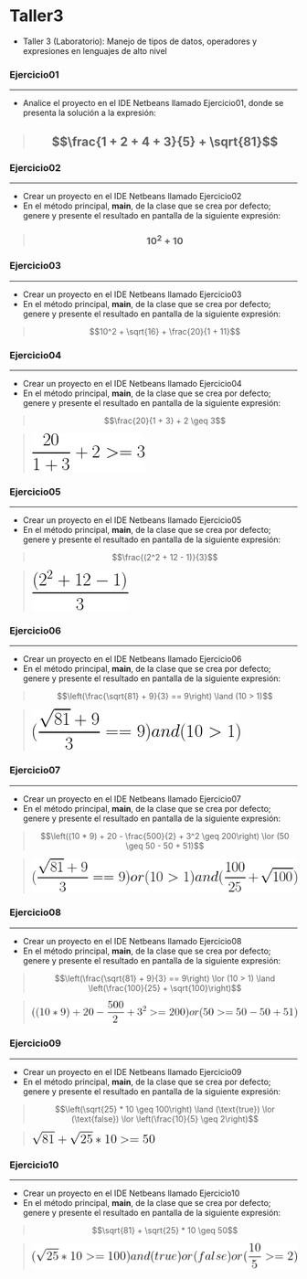 # Taller3
* Taller 3 (Laboratorio): Manejo de tipos de datos, operadores y expresiones en lenguajes de alto nivel

### Ejercicio01
---
- Analice el proyecto en el IDE Netbeans llamado Ejercicio01, donde se presenta la solución a la expresión:

> ## $$\frac{1 + 2 + 4 + 3}{5} + \sqrt{81}$$ 


### Ejercicio02
---
- Crear un proyecto en el IDE Netbeans llamado Ejercicio02
- En el método principal, **main**,  de la clase que se crea por defecto; genere y presente el resultado en pantalla de la siguiente expresión:

> ### $$10^2 + 10$$

### Ejercicio03
---
- Crear un proyecto en el IDE Netbeans llamado Ejercicio03
- En el método principal, **main**,  de la clase que se crea por defecto; genere y presente el resultado en pantalla de la siguiente expresión:

> $$10^2 + \sqrt{16} + \frac{20}{1 + 11}$$

### Ejercicio04
---
- Crear un proyecto en el IDE Netbeans llamado Ejercicio04
- En el método principal, **main**,  de la clase que se crea por defecto; genere y presente el resultado en pantalla de la siguiente expresión:

> $$\frac{20}{1 + 3} + 2 \geq 3$$

> ![](https://raw.githubusercontent.com/IntroProgramacion-P-Oct21-Feb22/taller3/main/imagenes/ejercicio4.png)

### Ejercicio05
---
- Crear un proyecto en el IDE Netbeans llamado Ejercicio05
- En el método principal, **main**,  de la clase que se crea por defecto; genere y presente el resultado en pantalla de la siguiente expresión:

> $$\frac{(2^2 + 12 - 1)}{3}$$

> ![](https://raw.githubusercontent.com/IntroProgramacion-P-Oct21-Feb22/taller3/main/imagenes/ejercicio5.png)


### Ejercicio06
---
- Crear un proyecto en el IDE Netbeans llamado Ejercicio06
- En el método principal, **main**,  de la clase que se crea por defecto; genere y presente el resultado en pantalla de la siguiente expresión:

> $$\left(\frac{\sqrt{81} + 9}{3} == 9\right) \land (10 > 1)$$

> ![](https://raw.githubusercontent.com/IntroProgramacion-P-Oct21-Feb22/taller3/main/imagenes/ejercicio6.png)


### Ejercicio07
---
- Crear un proyecto en el IDE Netbeans llamado Ejercicio07
- En el método principal, **main**,  de la clase que se crea por defecto; genere y presente el resultado en pantalla de la siguiente expresión:

> $$\left((10 * 9) + 20 - \frac{500}{2} + 3^2 \geq 200\right) \lor (50 \geq 50 - 50 + 51)$$

> ![](https://raw.githubusercontent.com/IntroProgramacion-P-Oct21-Feb22/taller3/main/imagenes/ejercicio7.png)


### Ejercicio08
---
- Crear un proyecto en el IDE Netbeans llamado Ejercicio08
- En el método principal, **main**,  de la clase que se crea por defecto; genere y presente el resultado en pantalla de la siguiente expresión:

> $$\left(\frac{\sqrt{81} + 9}{3} == 9\right) \lor (10 > 1) \land \left(\frac{100}{25} + \sqrt{100}\right)$$

> ![](https://raw.githubusercontent.com/IntroProgramacion-P-Oct21-Feb22/taller3/main/imagenes/ejercicio8.png)


### Ejercicio09
---
- Crear un proyecto en el IDE Netbeans llamado Ejercicio09
- En el método principal, **main**,  de la clase que se crea por defecto; genere y presente el resultado en pantalla de la siguiente expresión:

> $$\left(\sqrt{25} * 10 \geq 100\right) \land (\text{true}) \lor (\text{false}) \lor \left(\frac{10}{5} \geq 2\right)$$

> ![](https://raw.githubusercontent.com/IntroProgramacion-P-Oct21-Feb22/taller3/main/imagenes/ejercicio9.png)


### Ejercicio10
---
- Crear un proyecto en el IDE Netbeans llamado Ejercicio10
- En el método principal, **main**,  de la clase que se crea por defecto; genere y presente el resultado en pantalla de la siguiente expresión:

> $$\sqrt{81} + \sqrt{25} * 10 \geq 50$$

> ![](https://raw.githubusercontent.com/IntroProgramacion-P-Oct21-Feb22/taller3/main/imagenes/ejercicio10.png)
